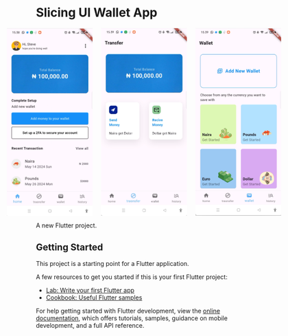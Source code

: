 # Slicing UI Wallet App
<div style="display: flex; justify-content: center; gap: 20px;">
  <img src="assets/github/1.png" alt="Alt Text" width="200"/>
  <img src="assets/github/2.png" alt="Alt Text" width="200"/>
  <img src="assets/github/3.png" alt="Alt Text" width="200"/>
</div>







<!-- 
![Alt Text](assets/github/1.png) <br> <br>
![Alt Text](assets/github/2.png) <br> <br>
![Alt Text](assets/github/3.png) <br> <br> -->


A new Flutter project.

## Getting Started





This project is a starting point for a Flutter application.

A few resources to get you started if this is your first Flutter project:

- [Lab: Write your first Flutter app](https://docs.flutter.dev/get-started/codelab)
- [Cookbook: Useful Flutter samples](https://docs.flutter.dev/cookbook)

For help getting started with Flutter development, view the
[online documentation](https://docs.flutter.dev/), which offers tutorials,
samples, guidance on mobile development, and a full API reference.
